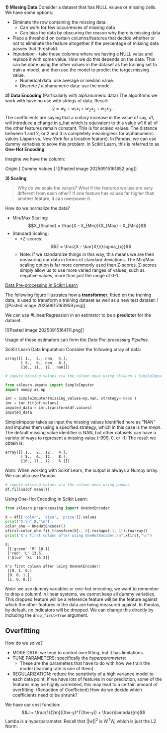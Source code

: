 **1) Missing Data**
Consider a dataset that has NULL values or missing cells. We have some options:
- Eliminate the row containing the missing data:
	- Can work for few occurrences of missing data
	- Can bias the data by obscuring the reason why there is missing data
- Place a threshold on certain columns/features that decide whether or not to eliminate the feature altogether if the percentage of missing data passes that threshold. 
- *Imputation* - take those columns where we having a NULL value and replace it with some value. How we do this depends on the data. This can be done using the other values in the dataset as the training set to train a model, and then use the model to predict the target missing value.
	- Numerical data: use average or median value. 
	- Discrete / alphanumeric data: use the mode.

**2) Data Encoding** (Particularly with alphanumeric data)
The algorithms we work with have no use with strings of data. 
Recall:$$\hat{y} = w_{0} + w_{1}x_{1} + w_{2}x_{2} + w_{3}x_{3} \dots$$
The coefficients are saying that a unitary increase in the value of say, x1, will introduce a change in y_hat which is equivalent to this value w1 if all of the other features remain constant. This is for scaled values. The distance between 1 and 2, or 2 and 3 is completely meaningless for alphanumeric values (Japan vs. New York for a location feature).
In Pandas, we can use dummy variables to solve this problem. In Scikit Learn, this is referred to as **One-Hot Encoding**.

Imagine we have the column:

*Origin*                            [        Dummy Values        ]
![[Pasted image 20250915161852.png]]

**3) Scaling**

> Why do we scale the values? What if the features we use are very different from each other? If one feature has values far higher than another feature, it can overpower it. 

How do we normalize the data?
- Min/Max Scaling:
$$X_{Scaled} = \frac{X - X_{Min}}{X_{Max} - X_{Min}}$$
- Standard Scaling:
	- *Z-scores: $$Z = \frac{X - \bar{X}}{\sigma_{x}}$$
	- Note: if we standardize things in this way, this means we are then measuring our data in terms of standard deviations. 
The Min/Max scaling option is far more commonly used than Z-scores. Z-scores simply allow us to use more varied ranges of values, such as negative values, more than just the range of 0-1.

[Data Pre-processing in Scikit Learn](https://gist.github.com/eitellauria/8f7e053bbe00cd1aaf6f5db6748e97b5)

The following figure illustrates how a **transformer**, fitted on the training data, is used to transform a training dataset as well as a new test dataset:
![[Pasted image 20250915163959.png]]

We can use #LinearRegression in an estimator to be a **predictor** for the dataset. 

![[Pasted image 20250915164111.png]]

Usage of these estimators can form the *Data Pre-processing Pipeline*.

SciKit Learn Data Imputation:
Consider the following array of data:
```
array([[ 1.,  2., nan,  4.],
       [ 5.,  6., nan,  8.],
       [10., 11., 12., nan]])
```
```Python
# impute missing values via the column mean using sklearn's SimpleImputer

from sklearn.impute import SimpleImputer
import numpy as np

imr = SimpleImputer(missing_values=np.nan, strategy='mean')
imr = imr.fit(df.values)
imputed_data = imr.transform(df.values)
imputed_data
```
SimpleImputer takes as input the missing values identified here as "NAN" and imputes them using a specified strategy, which in this case is the *mean*. The default missing value identifier is NAN, but other datasets can have a variety of ways to represent a missing value (-999, 0, or -1)
The result we obtain is:
```
array([[ 1.,  2., 12.,  4.],
       [ 5.,  6., 12.,  8.],
       [10., 11., 12.,  6.]])
```
*Note*: When working with Scikit Learn, the output is always a Numpy array. 
We can also use Pandas:
```Python
# impute missing values via the column mean using pandas
df.fillna(df.mean())
```

Using One-Hot Encoding in Scikit Learn:
```Python
from sklearn.preprocessing import OneHotEncoder

X = df[['color', 'size', 'price']].values
print("X:\n",X,"\n")
color_ohe = OneHotEncoder()
xfirst=color_ohe.fit_transform(X[:, 0].reshape(-1, 1)).toarray()
print("X's first column after using OneHotEncoder:\n",xfirst,"\n")
```

```
X:
 [['green' 'M' 10.1]
 ['red' 'L' 13.5]
 ['blue' 'XL' 15.3]] 

X's first column after using OneHotEncoder:
 [[0. 1. 0.]
 [0. 0. 1.]
 [1. 0. 0.]] 
```

*Note:* we use dummy variables or one-hot encoding, we want to remember to drop a column! In linear systems, we cannot keep all dummy variables. This dropped feature will be a reference feature will be the feature against which the other features in the data are being measured against. 
In Pandas, by default, no indicators will be dropped. We can change this directly by including the `drop_first=True` argument.

## Overfitting 
How do we solve?
- MORE DATA: we tend to control overfitting, but it has limitations. 
- TUNE PARAMETERS: specifically the *hyperparameters*:
	- These are the parameters that have to do with how we train the model (learning rate is one of them)
- REGULARIZATION: reduce the sensitivity of a high variance model to each data point. If we have lots of features in our prediction, some of the features may be highly correlated, this may lead to a certain amount of overfitting. (Reduction of Coefficient)
	How do we decide which coefficients need to be shrunk?

We have our cost function: $$J = \frac{1}{2m}((Xw-y)^T(Xw-y)) + \frac{\lambda}{m}$$
Lamba is a hyperparameter. 
Recall that ||w||<sup>2</sup> is W<sup>T</sup>W, which is just the L2 Norm. 

